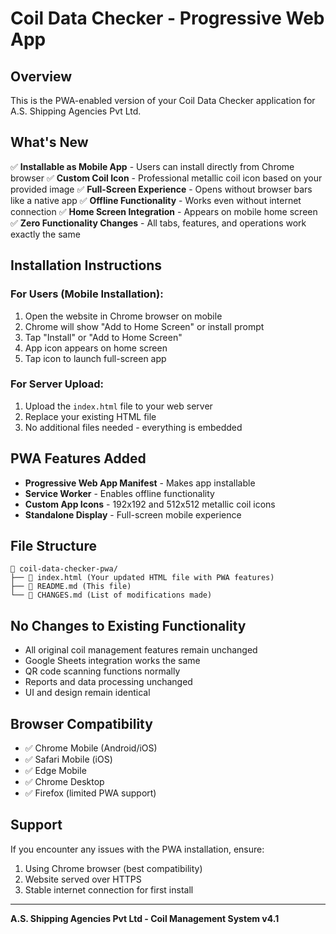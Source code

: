 # Coil Data Checker - Progressive Web App

## Overview
This is the PWA-enabled version of your Coil Data Checker application for A.S. Shipping Agencies Pvt Ltd.

## What's New
✅ **Installable as Mobile App** - Users can install directly from Chrome browser
✅ **Custom Coil Icon** - Professional metallic coil icon based on your provided image
✅ **Full-Screen Experience** - Opens without browser bars like a native app
✅ **Offline Functionality** - Works even without internet connection
✅ **Home Screen Integration** - Appears on mobile home screen
✅ **Zero Functionality Changes** - All tabs, features, and operations work exactly the same

## Installation Instructions

### For Users (Mobile Installation):
1. Open the website in Chrome browser on mobile
2. Chrome will show "Add to Home Screen" or install prompt
3. Tap "Install" or "Add to Home Screen"
4. App icon appears on home screen
5. Tap icon to launch full-screen app

### For Server Upload:
1. Upload the `index.html` file to your web server
2. Replace your existing HTML file
3. No additional files needed - everything is embedded

## PWA Features Added
- **Progressive Web App Manifest** - Makes app installable
- **Service Worker** - Enables offline functionality  
- **Custom App Icons** - 192x192 and 512x512 metallic coil icons
- **Standalone Display** - Full-screen mobile experience

## File Structure
```
📁 coil-data-checker-pwa/
├── 📄 index.html (Your updated HTML file with PWA features)
├── 📄 README.md (This file)
└── 📄 CHANGES.md (List of modifications made)
```

## No Changes to Existing Functionality
- All original coil management features remain unchanged
- Google Sheets integration works the same
- QR code scanning functions normally
- Reports and data processing unchanged
- UI and design remain identical

## Browser Compatibility
- ✅ Chrome Mobile (Android/iOS)
- ✅ Safari Mobile (iOS)
- ✅ Edge Mobile
- ✅ Chrome Desktop
- ✅ Firefox (limited PWA support)

## Support
If you encounter any issues with the PWA installation, ensure:
1. Using Chrome browser (best compatibility)
2. Website served over HTTPS
3. Stable internet connection for first install

---
**A.S. Shipping Agencies Pvt Ltd - Coil Management System v4.1**